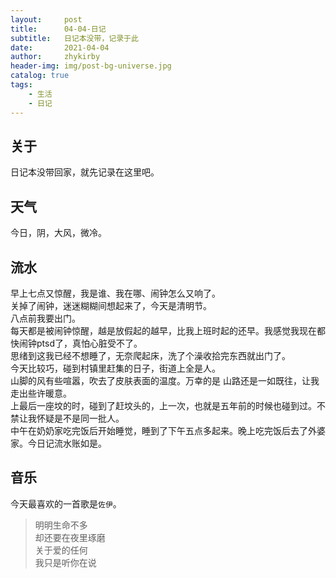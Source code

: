 ```yaml
---
layout:     post
title:      04-04-日记
subtitle:   日记本没带，记录于此
date:       2021-04-04
author:     zhykirby
header-img: img/post-bg-universe.jpg
catalog: true
tags:
    - 生活
    - 日记
---
```


## 关于
日记本没带回家，就先记录在这里吧。

## 天气
今日，阴，大风，微冷。

## 流水
早上七点又惊醒，我是谁、我在哪、闹钟怎么又响了。  
关掉了闹钟，迷迷糊糊间想起来了，今天是清明节。  
八点前我要出门。  
每天都是被闹钟惊醒，越是放假起的越早，比我上班时起的还早。我感觉我现在都快闹钟ptsd了，真怕心脏受不了。  
思绪到这我已经不想睡了，无奈爬起床，洗了个澡收拾完东西就出门了。  
今天比较巧，碰到村镇里赶集的日子，街道上全是人。  
山脚的风有些喧嚣，吹去了皮肤表面的温度。万幸的是
山路还是一如既往，让我走出些许暖意。  
上最后一座坟的时，碰到了赶坟头的，上一次，也就是五年前的时候也碰到过。不禁让我怀疑是不是同一批人。  
中午在奶奶家吃完饭后开始睡觉，睡到了下午五点多起来。晚上吃完饭后去了外婆家。今日记流水账如是。
## 音乐
今天最喜欢的一首歌是`佐伊`。  

>明明生命不多  
>却还要在夜里琢磨  
>关于爱的任何  
>我只是听你在说
